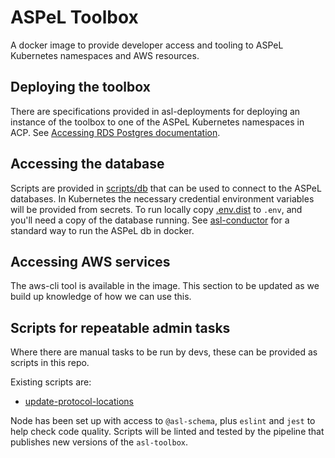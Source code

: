# ASPeL Toolbox

A docker image to provide developer access and tooling to ASPeL Kubernetes namespaces and AWS resources.

## Deploying the toolbox

There are specifications provided in asl-deployments for deploying an instance of the toolbox to one of the ASPeL
Kubernetes namespaces in ACP. See [Accessing RDS Postgres documentation](
https://ukhomeoffice.github.io/asl-deployments/dev/building-and-deploying.html#accessing-rds-postgres).

## Accessing the database

Scripts are provided in [scripts/db](./scripts/db) that can be used to connect to the ASPeL databases. In Kubernetes
the necessary credential environment variables will be provided from secrets. To run locally copy 
[.env.dist](./.env.dist) to `.env`, and you'll need a copy of the database running. See 
[asl-conductor](https://github.com/UKHomeOffice/asl-conductor) for a standard way to run the ASPeL db in docker.

## Accessing AWS services

The aws-cli tool is available in the image. This section to be updated as we build up knowledge of how we can use this.

## Scripts for repeatable admin tasks

Where there are manual tasks to be run by devs, these can be provided as scripts in this repo.

Existing scripts are:

* [update-protocol-locations](./docs/update-protocol-locations.md)

Node has been set up with access to `@asl-schema`, plus `eslint` and `jest` to help check code quality. Scripts will be
linted and tested by the pipeline that publishes new versions of the `asl-toolbox`.
